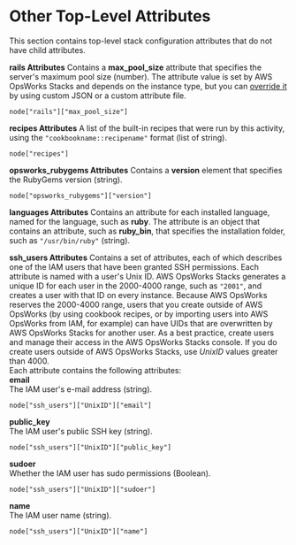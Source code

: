 # Other Top\-Level Attributes<a name="attributes-json-other"></a>

This section contains top\-level stack configuration attributes that do not have child attributes\.

**rails Attributes**  <a name="attributes-json-rails"></a>
Contains a **max\_pool\_size** attribute that specifies the server's maximum pool size \(number\)\. The attribute value is set by AWS OpsWorks Stacks and depends on the instance type, but you can [override it](workingcookbook-attributes.md) by using custom JSON or a custom attribute file\.   

```
node["rails"]["max_pool_size"]
```

**recipes Attributes**  <a name="attributes-json-recipes"></a>
A list of the built\-in recipes that were run by this activity, using the `"cookbookname::recipename"` format \(list of string\)\.  

```
node["recipes"]
```

**opsworks\_rubygems Attributes**  <a name="attributes-json-rubygems"></a>
Contains a **version** element that specifies the RubyGems version \(string\)\.  

```
node["opsworks_rubygems"]["version"]
```

**languages Attributes**  <a name="attributes-json-lang"></a>
Contains an attribute for each installed language, named for the language, such as **ruby**\. The attribute is an object that contains an attribute, such as **ruby\_bin**, that specifies the installation folder, such as `"/usr/bin/ruby"` \(string\)\.

**ssh\_users Attributes**  <a name="attributes-json-ssh"></a>
Contains a set of attributes, each of which describes one of the IAM users that have been granted SSH permissions\. Each attribute is named with a user's Unix ID\. AWS OpsWorks Stacks generates a unique ID for each user in the 2000\-4000 range, such as `"2001"`, and creates a user with that ID on every instance\. Because AWS OpsWorks reserves the 2000\-4000 range, users that you create outside of AWS OpsWorks \(by using cookbook recipes, or by importing users into AWS OpsWorks from IAM, for example\) can have UIDs that are overwritten by AWS OpsWorks Stacks for another user\. As a best practice, create users and manage their access in the AWS OpsWorks Stacks console\. If you do create users outside of AWS OpsWorks Stacks, use *UnixID* values greater than 4000\.  
Each attribute contains the following attributes:    
**email**  
The IAM user's e\-mail address \(string\)\.  

```
node["ssh_users"]["UnixID"]["email"]
```  
**public\_key**  
The IAM user's public SSH key \(string\)\.  

```
node["ssh_users"]["UnixID"]["public_key"]
```  
**sudoer**  
Whether the IAM user has sudo permissions \(Boolean\)\.  

```
node["ssh_users"]["UnixID"]["sudoer"]
```  
**name**  
The IAM user name \(string\)\.  

```
node["ssh_users"]["UnixID"]["name"]
```